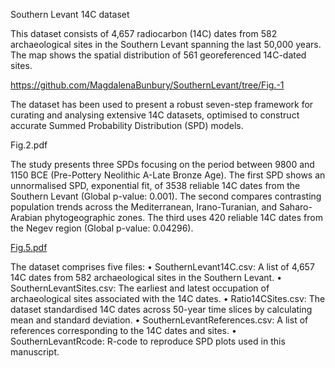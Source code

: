 Southern Levant 14C dataset 

This dataset consists of 4,657 radiocarbon (14C) dates from 582 archaeological sites in the Southern Levant spanning the last 50,000 years. The map shows the spatial distribution of 561 georeferenced 14C-dated sites. 

https://github.com/MagdalenaBunbury/SouthernLevant/tree/Fig.-1

The dataset has been used to present a robust seven-step framework for curating and analysing extensive 14C datasets, optimised to construct accurate Summed Probability Distribution (SPD) models.

Fig.2.pdf

The study presents three SPDs focusing on the period between 9800 and 1150 BCE (Pre-Pottery Neolithic A-Late Bronze Age). The first SPD shows an unnormalised SPD, exponential fit, of 3538 reliable 14C dates from the Southern Levant (Global p-value: 0.001). The second compares contrasting population trends across the Mediterranean, Irano-Turanian, and Saharo-Arabian phytogeographic zones. The third uses 420 reliable 14C dates from the Negev region (Global p-value: 0.04296). 

[Fig.5.pdf](https://github.com/user-attachments/files/17671792/Fig.5.pdf)

The dataset comprises five files:
•	SouthernLevant14C.csv: A list of 4,657 14C dates from 582 archaeological sites in the Southern Levant.
•	SouthernLevantSites.csv: The earliest and latest occupation of archaeological sites associated with the 14C dates.
•	Ratio14CSites.csv: The dataset standardised 14C dates across 50-year time slices by calculating mean and standard deviation.
•	SouthernLevantReferences.csv: A list of references corresponding to the 14C dates and sites. 
•	SouthernLevantRcode: R-code to reproduce SPD plots used in this manuscript.







